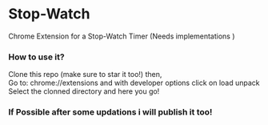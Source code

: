 # Stop-Watch
Chrome Extension for a Stop-Watch Timer (Needs implementations )
### How to use it?
Clone this repo (make sure to star it too!) then,<br />
Go to: chrome://extensions and with developer options click on load unpack
Select the clonned directory and here you go!

### If Possible after some updations i will publish it too!
